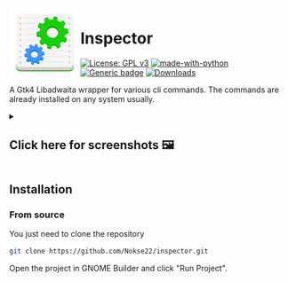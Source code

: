 <img height="128" src="data/icons/hicolor/scalable/apps/io.github.nokse22.inspector.svg" align="left"/>

# Inspector
  [![License: GPL v3](https://img.shields.io/badge/License-GPLv3-blue.svg)](https://www.gnu.org/licenses/gpl-3.0)
  [![made-with-python](https://img.shields.io/badge/Made%20with-Python-ff7b3f.svg)](https://www.python.org/)
  [![Generic badge](https://img.shields.io/badge/Version-v0.1.0-green.svg)](https://shields.io/)
  [![Downloads](https://img.shields.io/badge/dynamic/json?color=brightgreen&label=Flathub%20Downloads&query=%24.installs_total&url=https%3A%2F%2Fflathub.org%2Fapi%2Fv2%2Fstats%2Fio.github.nokse22.inspector)](https://flathub.org/apps/details/io.github.nokse22.inspector)
  
  <p>
  A Gtk4 Libadwaita wrapper for various cli commands.
The commands are already installed on any system usually.
  </p>

  <details><summary><h2>Click here for screenshots 🖼️</h2></summary>
  <div align="center">
  <img src="data/resources/Screenshot 1.png"/>
  <img src="data/resources/Screenshot 2.png"/>
  <img src="data/resources/Screenshot 3.png"/>
  <img src="data/resources/Screenshot 4.png"/>
  <img src="data/resources/Screenshot 5.png"/>
  <img src="data/resources/Screenshot 6.png"/>
  <img src="data/resources/Screenshot 7.png"/>
  </div>
  </details>

## Installation

### From source

You just need to clone the repository

```sh
git clone https://github.com/Nokse22/inspector.git
```

Open the project in GNOME Builder and click "Run Project".

